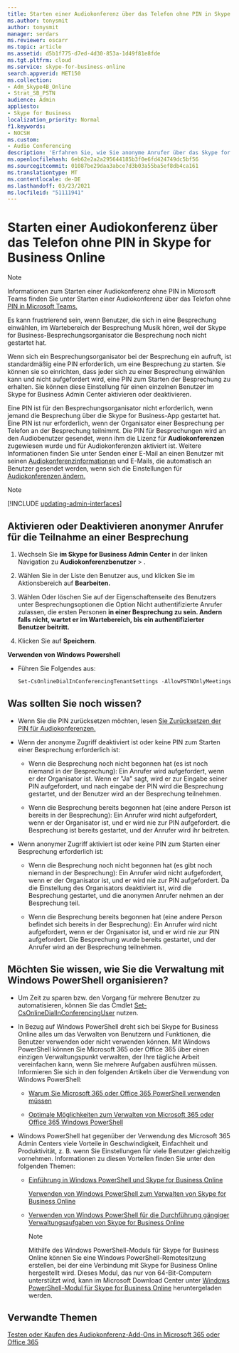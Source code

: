```yaml
---
title: Starten einer Audiokonferenz über das Telefon ohne PIN in Skype for Business Online
ms.author: tonysmit
author: tonysmit
manager: serdars
ms.reviewer: oscarr
ms.topic: article
ms.assetid: d5b1f775-d7ed-4d30-853a-1d49f81e8fde
ms.tgt.pltfrm: cloud
ms.service: skype-for-business-online
search.appverid: MET150
ms.collection:
- Adm_Skype4B_Online
- Strat_SB_PSTN
audience: Admin
appliesto:
- Skype for Business
localization_priority: Normal
f1.keywords:
- NOCSH
ms.custom:
- Audio Conferencing
description: 'Erfahren Sie, wie Sie anonyme Anrufer über das Skype for Business Admin Center oder mithilfe eines PowerShell-Skripts an einer Besprechung aktivieren oder deaktivieren können. '
ms.openlocfilehash: 6eb62e2a2a295644185b3f0e6fd424749dc5bf56
ms.sourcegitcommit: 01087be29daa3abce7d3b03a55ba5ef8db4ca161
ms.translationtype: MT
ms.contentlocale: de-DE
ms.lasthandoff: 03/23/2021
ms.locfileid: "51111941"
---
```

# <a name="start-an-audio-conference-over-the-phone-without-a-pin-in-skype-for-business-online"></a>Starten einer Audiokonferenz über das Telefon ohne PIN in Skype for Business Online

> [!Note]
> Informationen zum Starten einer Audiokonferenz ohne PIN in Microsoft Teams finden Sie unter Starten einer Audiokonferenz über das Telefon ohne [PIN in Microsoft Teams.](/MicrosoftTeams/start-an-audio-conference-over-the-phone-without-a-pin-in-teams)

Es kann frustrierend sein, wenn Benutzer, die sich in eine Besprechung einwählen, im Wartebereich der Besprechung Musik hören, weil der Skype for Business-Besprechungsorganisator die Besprechung noch nicht gestartet hat. 
  
Wenn sich ein Besprechungsorganisator bei der Besprechung ein aufruft, ist standardmäßig eine PIN erforderlich, um eine Besprechung zu starten. Sie können sie so einrichten, dass jeder sich zu einer Besprechung einwählen kann und nicht aufgefordert wird, eine PIN zum Starten der Besprechung zu erhalten. Sie können diese Einstellung für einen einzelnen Benutzer im Skype for Business Admin Center aktivieren oder deaktivieren.
  
Eine PIN ist für den Besprechungsorganisator nicht erforderlich, wenn jemand die Besprechung über die Skype for Business-App gestartet hat. Eine PIN ist nur erforderlich, wenn der Organisator einer Besprechung per Telefon an der Besprechung teilnimmt. Die PIN für Besprechungen wird an den Audiobenutzer gesendet, wenn ihm die Lizenz für **Audiokonferenzen** zugewiesen wurde und für Audiokonferenzen aktiviert ist. Weitere Informationen finden Sie unter Senden einer E-Mail an einen Benutzer mit seinen [Audiokonferenzinformationen](send-an-email-to-a-user-with-their-dial-in-information.md) und E-Mails, die automatisch an Benutzer gesendet werden, wenn sich die Einstellungen für [Audiokonferenzen ändern.](emails-sent-to-users-when-their-settings-change.md)

> [!NOTE]
> [!INCLUDE [updating-admin-interfaces](../includes/updating-admin-interfaces.md)]
  
## <a name="enable-or-disable-anonymous-callers-from-joining-a-meeting"></a>Aktivieren oder Deaktivieren anonymer Anrufer für die Teilnahme an einer Besprechung
    
1. Wechseln Sie **im Skype for Business Admin Center** in der linken Navigation zu **Audiokonferenzbenutzer**  >  . 
    
2. Wählen Sie in der Liste den Benutzer aus, und klicken Sie im Aktionsbereich auf **Bearbeiten.** 
    
3. Wählen Oder löschen Sie auf der Eigenschaftenseite des Benutzers unter Besprechungsoptionen die Option Nicht authentifizierte Anrufer zulassen, die ersten Personen **in einer Besprechung zu sein. Andern falls nicht, wartet er im Wartebereich, bis ein authentifizierter Benutzer beitritt.**
    
4. Klicken Sie auf **Speichern**. 


    
 **Verwenden von Windows Powershell**
  
- Führen Sie Folgendes aus: 
    
  ```PowerShell
  Set-CsOnlineDialInConferencingTenantSettings -AllowPSTNOnlyMeetingsByDefault $true | $false
  ```

## <a name="what-else-should-you-know"></a>Was sollten Sie noch wissen?

- Wenn Sie die PIN zurücksetzen möchten, lesen [Sie Zurücksetzen der PIN für Audiokonferenzen.](reset-the-audio-conferencing-pin.md)
    
- Wenn der anonyme Zugriff deaktiviert ist oder keine PIN zum Starten einer Besprechung erforderlich ist:
    
  - Wenn die Besprechung noch nicht begonnen hat (es ist noch niemand in der Besprechung): Ein Anrufer wird aufgefordert, wenn er der Organisator ist. Wenn er "Ja" sagt, wird er zur Eingabe seiner PIN aufgefordert, und nach eingabe der PIN wird die Besprechung gestartet, und der Benutzer wird an der Besprechung teilnehmen.
    
  - Wenn die Besprechung bereits begonnen hat (eine andere Person ist bereits in der Besprechung): Ein Anrufer wird nicht aufgefordert, wenn er der Organisator ist, und er wird nie zur PIN aufgefordert. die Besprechung ist bereits gestartet, und der Anrufer wird ihr beitreten.
    
- Wenn anonymer Zugriff aktiviert ist oder keine PIN zum Starten einer Besprechung erforderlich ist:
    
  - Wenn die Besprechung noch nicht begonnen hat (es gibt noch niemand in der Besprechung): Ein Anrufer wird nicht aufgefordert, wenn er der Organisator ist, und er wird nie zur PIN aufgefordert. Da die Einstellung des Organisators deaktiviert ist, wird die Besprechung gestartet, und die anonymen Anrufer nehmen an der Besprechung teil.
    
  - Wenn die Besprechung bereits begonnen hat (eine andere Person befindet sich bereits in der Besprechung): Ein Anrufer wird nicht aufgefordert, wenn er der Organisator ist, und er wird nie zur PIN aufgefordert. Die Besprechung wurde bereits gestartet, und der Anrufer wird an der Besprechung teilnehmen.
    
## <a name="want-to-know-how-to-manage-with-windows-powershell"></a>Möchten Sie wissen, wie Sie die Verwaltung mit Windows PowerShell organisieren?

- Um Zeit zu sparen bzw. den Vorgang für mehrere Benutzer zu automatisieren, können Sie das Cmdlet [Set-CsOnlineDialInConferencingUser](/powershell/module/skype/Set-CsOnlineDialInConferencingUser) nutzen.
    
- In Bezug auf Windows PowerShell dreht sich bei Skype for Business Online alles um das Verwalten von Benutzern und Funktionen, die Benutzer verwenden oder nicht verwenden können. Mit Windows PowerShell können Sie Microsoft 365 oder Office 365 über einen einzigen Verwaltungspunkt verwalten, der Ihre tägliche Arbeit vereinfachen kann, wenn Sie mehrere Aufgaben ausführen müssen. Informieren Sie sich in den folgenden Artikeln über die Verwendung von Windows PowerShell:
    
  - [Warum Sie Microsoft 365 oder Office 365 PowerShell verwenden müssen](/microsoft-365/enterprise/why-you-need-to-use-microsoft-365-powershell)
    
  - [Optimale Möglichkeiten zum Verwalten von Microsoft 365 oder Office 365 Windows PowerShell](/previous-versions//dn568025(v=technet.10))
    
- Windows PowerShell hat gegenüber der Verwendung des Microsoft 365 Admin Centers viele Vorteile in Geschwindigkeit, Einfachheit und Produktivität, z. B. wenn Sie Einstellungen für viele Benutzer gleichzeitig vornehmen. Informationen zu diesen Vorteilen finden Sie unter den folgenden Themen: 
    
  - [Einführung in Windows PowerShell und Skype for Business Online](../set-up-your-computer-for-windows-powershell/set-up-your-computer-for-windows-powershell.md)
    
    [Verwenden von Windows PowerShell zum Verwalten von Skype for Business Online](../set-up-your-computer-for-windows-powershell/set-up-your-computer-for-windows-powershell.md)
    
  - [Verwenden von Windows PowerShell für die Durchführung gängiger Verwaltungsaufgaben von Skype for Business Online](../set-up-your-computer-for-windows-powershell/set-up-your-computer-for-windows-powershell.md)
    
    > [!NOTE]
    > Mithilfe des Windows PowerShell-Moduls für Skype for Business Online können Sie eine Windows PowerShell-Remotesitzung erstellen, bei der eine Verbindung mit Skype for Business Online hergestellt wird. Dieses Modul, das nur von 64-Bit-Computern unterstützt wird, kann im Microsoft Download Center unter [Windows PowerShell-Modul für Skype for Business Online](https://go.microsoft.com/fwlink/?LinkId=294688) heruntergeladen werden.
  
## <a name="related-topics"></a>Verwandte Themen

[Testen oder Kaufen des Audiokonferenz-Add-Ons in Microsoft 365 oder Office 365](../audio-conferencing-in-office-365/try-or-purchase-audio-conferencing-in-office-365.md)